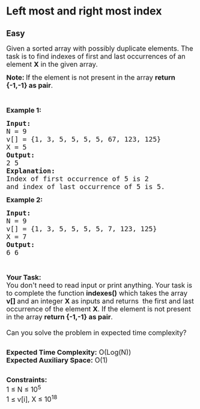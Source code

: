 # Left most and right most index
## Easy 
<div class="problem-statement">
                <p></p><p><span style="font-size:18px">Given a sorted array with possibly duplicate elements. The task is to find indexes of first and last occurrences of an element <strong>X</strong> in the given array.</span></p>

<p><strong><span style="font-size:18px">Note: </span></strong><span style="font-size:18px">If the element is not present in the array <strong>return {-1,-1} as pair</strong>.</span></p>

<p>&nbsp;</p>

<p><span style="font-size:18px"><strong>Example 1:</strong></span></p>

<pre><span style="font-size:18px"><strong>Input:</strong>
N = 9
v[] = {1, 3, 5, 5, 5, 5, 67, 123, 125}
X = 5</span>
<span style="font-size:18px"><strong>Output:</strong>
2 5</span>
<span style="font-size:18px"><strong>Explanation:
</strong>Index of first occurrence of 5 is 2
and index of last occurrence of 5 is 5.</span></pre>

<p><span style="font-size:18px"><strong>Example 2:</strong></span></p>

<pre><span style="font-size:18px"><strong>Input:</strong>
N = 9
v[] = {1, 3, 5, 5, 5, 5, 7, 123, 125}
X = 7
<strong>Output:</strong>
6 6</span></pre>

<p>&nbsp;</p>

<p><span style="font-size:18px"><strong>Your Task:&nbsp;&nbsp;</strong><br>
You don't need to read input or print anything. Your task is to complete the function&nbsp;<strong>indexes()</strong>&nbsp;which takes the array <strong>v[]</strong><strong>&nbsp;</strong>and an integer <strong>X&nbsp;</strong>as inputs and returns &nbsp;the first and last occurrence of the element <strong>X</strong>. If the element is not present in the array <strong>return {-1,-1} as pair</strong>.<br>
<br>
Can you solve the problem in expected time complexity?</span></p>

<p><br>
<span style="font-size:18px"><strong>Expected Time Complexity:</strong> O(Log(N))<br>
<strong>Expected Auxiliary Space:</strong> O(1)</span></p>

<p><br>
<span style="font-size:18px"><strong>Constraints:</strong><br>
1 ≤ N ≤ 10<sup>5</sup><br>
1 ≤ v[i], X ≤ 10<sup>18</sup></span></p>
 <p></p>
            </div>